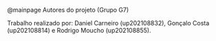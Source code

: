 @mainpage Autores do projeto (Grupo G7)

Trabalho realizado por: Daniel Carneiro (up202108832), Gonçalo Costa (up202108814) e Rodrigo Moucho (up202108855).